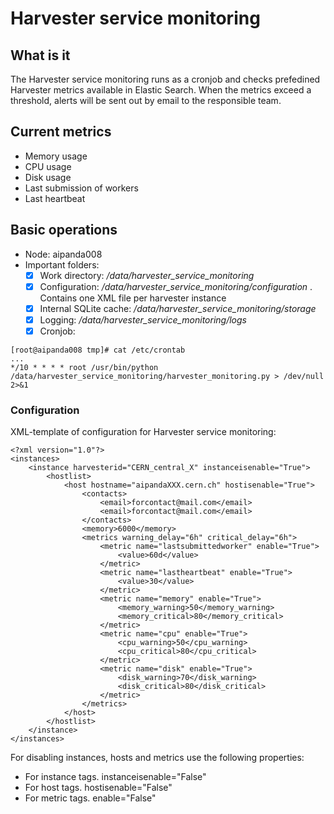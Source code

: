 # Harvester service monitoring

## What is it
The Harvester service monitoring runs as a cronjob and checks prefedined Harvester metrics available in Elastic Search. When the metrics exceed a threshold, alerts will be sent out by email to the responsible team.

## Current metrics
- Memory usage
- CPU usage
- Disk usage
- Last submission of workers
- Last heartbeat

## Basic operations
- Node: aipanda008
- Important folders:
  - [x] Work directory: */data/harvester_service_monitoring*
  - [x] Configuration: */data/harvester_service_monitoring/configuration* . Contains one XML file per harvester instance
  - [x] Internal SQLite cache: */data/harvester_service_monitoring/storage*
  - [x] Logging: */data/harvester_service_monitoring/logs*
  - [x] Cronjob: 
```
[root@aipanda008 tmp]# cat /etc/crontab
...
*/10 * * * * root /usr/bin/python /data/harvester_service_monitoring/harvester_monitoring.py > /dev/null 2>&1
```
### Configuration
XML-template of configuration for Harvester service monitoring:
```
<?xml version="1.0"?>
<instances>
    <instance harvesterid="CERN_central_X" instanceisenable="True">
        <hostlist>
            <host hostname="aipandaXXX.cern.ch" hostisenable="True">
                <contacts>
                    <email>forcontact@mail.com</email>
                    <email>forcontact@mail.com</email>
                </contacts>
                <memory>6000</memory>
                <metrics warning_delay="6h" critical_delay="6h">
                    <metric name="lastsubmittedworker" enable="True">
                        <value>60d</value>
                    </metric>
                    <metric name="lastheartbeat" enable="True">
                        <value>30</value>
                    </metric>
                    <metric name="memory" enable="True">
                        <memory_warning>50</memory_warning>
                        <memory_critical>80</memory_critical>
                    </metric>
                    <metric name="cpu" enable="True">
                        <cpu_warning>50</cpu_warning>
                        <cpu_critical>80</cpu_critical>
                    </metric>
                    <metric name="disk" enable="True">
                        <disk_warning>70</disk_warning>
                        <disk_critical>80</disk_critical>
                    </metric>
                </metrics>
            </host>
        </hostlist>
    </instance>
</instances>
```
For disabling instances, hosts and metrics use the following properties:
- For instance tags. instanceisenable="False"
- For host tags. hostisenable="False"
- For metric tags. enable="False"

